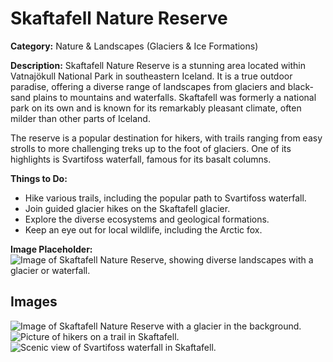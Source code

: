 # Skaftafell Nature Reserve

**Category:** Nature & Landscapes (Glaciers & Ice Formations)

**Description:**
Skaftafell Nature Reserve is a stunning area located within Vatnajökull National Park in southeastern Iceland. It is a true outdoor paradise, offering a diverse range of landscapes from glaciers and black-sand plains to mountains and waterfalls. Skaftafell was formerly a national park on its own and is known for its remarkably pleasant climate, often milder than other parts of Iceland.

The reserve is a popular destination for hikers, with trails ranging from easy strolls to more challenging treks up to the foot of glaciers. One of its highlights is Svartifoss waterfall, famous for its basalt columns.

**Things to Do:**
*   Hike various trails, including the popular path to Svartifoss waterfall.
*   Join guided glacier hikes on the Skaftafell glacier.
*   Explore the diverse ecosystems and geological formations.
*   Keep an eye out for local wildlife, including the Arctic fox.

**Image Placeholder:**
![Image of Skaftafell Nature Reserve, showing diverse landscapes with a glacier or waterfall.](placeholder_skaftafell.jpg)

## Images

![Image of Skaftafell Nature Reserve with a glacier in the background.](https://via.placeholder.com/600x400?text=Skaftafell+Glacier+1)
![Picture of hikers on a trail in Skaftafell.](https://via.placeholder.com/600x400?text=Skaftafell+Hiking+2)
![Scenic view of Svartifoss waterfall in Skaftafell.](https://via.placeholder.com/600x400?text=Svartifoss+Skaftafell+3) 